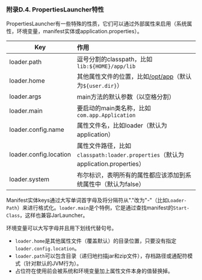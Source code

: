 ### 附录D.4. PropertiesLauncher特性

PropertiesLauncher有一些特殊的性质，它们可以通过外部属性来启用（系统属性，环境变量，manifest实体或application.properties）。

|Key|作用|
|----|:-----|
|loader.path|逗号分割的classpath，比如`lib:${HOME}/app/lib`|
|loader.home|其他属性文件的位置，比如[/opt/app](file:///opt/app)（默认为`${user.dir}`）|
|loader.args|main方法的默认参数（以空格分割）|
|loader.main|要启动的main类名称，比如`com.app.Application`|
|loader.config.name|属性文件名，比如loader（默认为application）|
|loader.config.location|属性文件路径，比如`classpath:loader.properties`（默认为application.properties）|
|loader.system|布尔标识，表明所有的属性都应该添加到系统属性中（默认为false）|

Manifest实体keys通过大写单词首字母及将分隔符从"."改为"-"（比如`Loader-Path`）来进行格式化。`loader.main`是个特例，它是通过查找manifest的`Start-Class`，这样也兼容JarLauncher。

环境变量可以大写字母并且用下划线代替句号。

* `loader.home`是其他属性文件（覆盖默认）的目录位置，只要没有指定`loader.config.location`。
* `loader.path`可以包含目录（递归地扫描jar和zip文件），存档路径或通配符模式（针对默认的JVM行为）。
* 占位符在使用前会被系统和环境变量加上属性文件本身的值替换掉。
